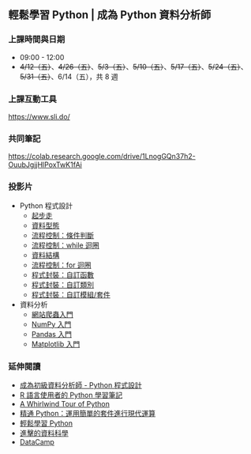 ## 輕鬆學習 Python | 成為 Python 資料分析師

### 上課時間與日期

- 09:00 - 12:00
- <del>4/12（五）</del>、<del>4/26（五）</del>、<del>5/3（五）</del>、<del>5/10（五）</del>、<del>5/17（五）</del>、<del>5/24（五）</del>、<del>5/31（五）</del>、6/14（五），共 8 週

### 上課互動工具

<https://www.sli.do/>

### 共同筆記

<https://colab.research.google.com/drive/1LnogGQn37h2-OuubJgjjHlPoxTwK1fAi>

### 投影片

- Python 程式設計
    - [起步走](https://yaojenkuo.io/py_prg/01-getting-started.slides.html#/)
    - [資料型態](https://yaojenkuo.io/py_prg/02-data-types.slides.html#/)
    - [流程控制：條件判斷](https://yaojenkuo.io/py_prg/03-control-flow-conditionals.slides.html#/)
    - [流程控制：while 迴圈](https://yaojenkuo.io/py_prg/04-control-flow-while.slides.html#/)
    - [資料結構](https://yaojenkuo.io/py_prg/05-data-structures.slides.html#/)
    - [流程控制：for 迴圈](https://yaojenkuo.io/py_prg/06-control-flow-for.slides.html#/)
    - [程式封裝：自訂函數](https://yaojenkuo.io/py_prg/07-code-packaging-functions.slides.html#/)
    - [程式封裝：自訂類別](https://yaojenkuo.io/py_prg/08-code-packaging-classes.slides.html#/)
    - [程式封裝：自訂模組/套件](https://yaojenkuo.github.io/py_prg/09-code-packaging-modules-and-libraries.slides.html#/)
- 資料分析
    - [網站爬蟲入門](https://yaojenkuo.io/python_4_ds/03-web-scraping-101.slides.html#/)
    - [NumPy 入門](https://yaojenkuo.io/python_4_ds/04-numpy-101.slides.html)
    - [Pandas 入門](https://yaojenkuo.io/python_4_ds/05-pandas-101.slides.html)
    - [Matplotlib 入門](https://yaojenkuo.io/python_4_ds/06-matplotlib-pyplot-101.slides.html)

### 延伸閱讀

- [成為初級資料分析師 - Python 程式設計](https://www.udemy.com/intro-to-python-ds-1/?couponCode=SOOCHOW)
- [R 語言使用者的 Python 學習筆記](https://ithelp.ithome.com.tw/ironman/articles/1077)
- [A Whirlwind Tour of Python](https://www.oreilly.com/library/view/a-whirlwind-tour/9781492037859/)
- [精通 Python：運用簡單的套件進行現代運算](https://www.books.com.tw/products/0010690075)
- [輕鬆學習 Python](https://www.datainpoint.com/python-essentials/)
- [進擊的資料科學](https://www.datainpoint.com/data-science-in-action/)
- [DataCamp](https://www.datacamp.com/courses/tech:python?tap_a=5644-dce66f&tap_s=194899-1fb421)